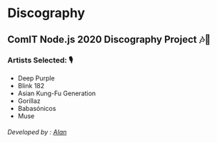 # Discography

## ComIT Node.js 2020 Discography Project 🎶🎵

### Artists Selected: 🎙️

- Deep Purple
- Blink 182
- Asian Kung-Fu Generation
- Gorillaz
- Babasónicos
- Muse


###### Developed by : [Alan ](https://github.com/AlanGaia "Alan Gaia")
